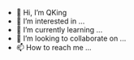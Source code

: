 - 👋 Hi, I’m QKing
- 👀 I’m interested in ...
- 🌱 I’m currently learning ...
- 💞️ I’m looking to collaborate on ...
- 📫 How to reach me ...

<!---
I would appreciate your guidance
null
SmallSmallQKing/SmallSmallQKing is a ✨ special ✨ repository because its `README.md` (this file) appears on your GitHub profile.
You can click the Preview link to take a look at your changes.

--->
